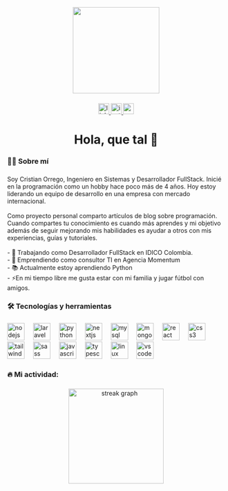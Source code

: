 <div align="center">
  <img height="200" src="https://i.ibb.co/Fxjy78V/DSC-0523-removebg-preview.png"  />
</div>

###

<div align="center">
  <a href="https://www.linkedin.com/in/cristianorregod/" target="_blank">
    <img src="https://img.shields.io/static/v1?message=LinkedIn&logo=linkedin&label=&color=0077B5&logoColor=white&labelColor=&style=for-the-badge" height="25" alt="linkedin logo"  />
  </a>
  <a href="https://www.instagram.com/cristianorregod" target="_blank">
    <img src="https://img.shields.io/static/v1?message=Instagram&logo=instagram&label=&color=E4405F&logoColor=white&labelColor=&style=for-the-badge" height="25" alt="instagram logo"  />
  </a>
  <a href="mailto:cristian.duquew@gmail.com" target="_blank">
    <img src="https://img.shields.io/static/v1?message=Gmail&logo=gmail&label=&color=D14836&logoColor=white&labelColor=&style=for-the-badge" height="25" alt="gmail logo"  />
  </a>
</div>

###

<h1 align="center">Hola, que tal 👋</h1>

###

<h3 align="left">👩‍💻  Sobre mí</h3>

###

<p align="left">Soy Cristian Orrego, Ingeniero en Sistemas y Desarrollador FullStack. Inicié en la programación como un hobby hace poco más de 4 años. Hoy estoy liderando un equipo de desarrollo en una empresa con mercado internacional.<br><br>Como proyecto personal comparto artículos de blog sobre programación. Cuando compartes tu conocimiento es cuando más aprendes y mi objetivo además de seguir mejorando mis habilidades es ayudar a otros con mis experiencias, guías y tutoriales.<br><br>- 🔭 Trabajando como Desarrollador FullStack en IDICO Colombia.<br>- 🌟 Emprendiendo como consultor TI en Agencia Momentum<br>- 📚 Actualmente estoy aprendiendo Python<br>- ⚡En mi tiempo libre me gusta estar con mi familia y jugar fútbol con amigos.</p>

###

<h3 align="left">🛠 Tecnologías y herramientas</h3>

###

<div align="left">
  <img src="https://skillicons.dev/icons?i=nodejs" height="40" alt="nodejs logo"  />
  <img width="12" />
  <img src="https://skillicons.dev/icons?i=laravel" height="40" alt="laravel logo"  />
  <img width="12" />
  <img src="https://skillicons.dev/icons?i=py" height="40" alt="python logo"  />
  <img width="12" />
  <img src="https://skillicons.dev/icons?i=nextjs" height="40" alt="nextjs logo"  />
  <img width="12" />
  <img src="https://skillicons.dev/icons?i=mysql" height="40" alt="mysql logo"  />
  <img width="12" />
  <img src="https://skillicons.dev/icons?i=mongodb" height="40" alt="mongodb logo"  />
  <img width="12" />
  <img src="https://skillicons.dev/icons?i=react" height="40" alt="react logo"  />
  <img width="12" />
  <img src="https://skillicons.dev/icons?i=css" height="40" alt="css3 logo"  />
  <img width="12" />
  <img src="https://skillicons.dev/icons?i=tailwind" height="40" alt="tailwindcss logo"  />
  <img width="12" />
  <img src="https://skillicons.dev/icons?i=sass" height="40" alt="sass logo"  />
  <img width="12" />
  <img src="https://skillicons.dev/icons?i=js" height="40" alt="javascript logo"  />
  <img width="12" />
  <img src="https://skillicons.dev/icons?i=ts" height="40" alt="typescript logo"  />
  <img width="12" />
  <img src="https://skillicons.dev/icons?i=linux" height="40" alt="linux logo"  />
  <img width="12" />
  <img src="https://skillicons.dev/icons?i=vscode" height="40" alt="vscode logo"  />
</div>

###

<h3 align="left">🔥   Mi actividad:</h3>

###

<div align="center">
  <img src="https://streak-stats.demolab.com?user=cristianorregodev&locale=en&mode=daily&theme=dark&hide_border=false&border_radius=5&order=3" height="220" alt="streak graph"  />
</div>

###
